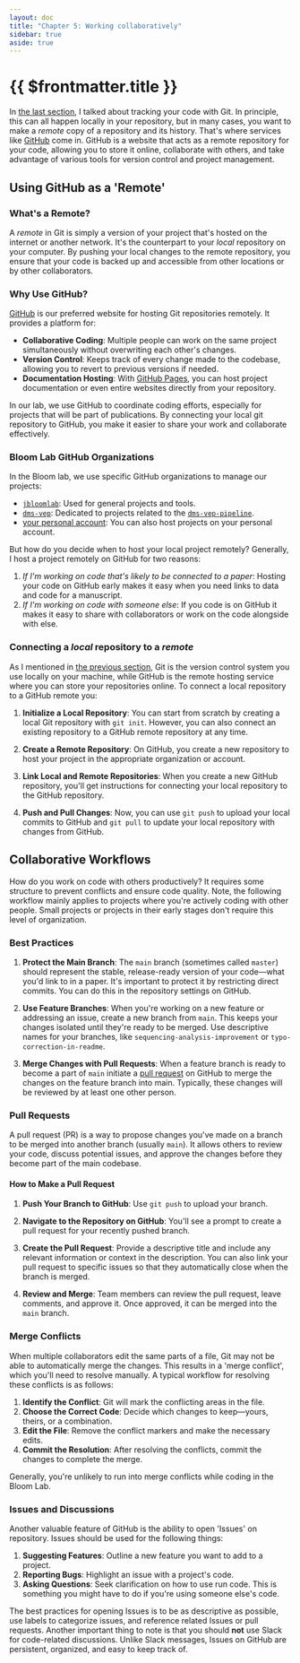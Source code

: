 ```yaml
---
layout: doc
title: "Chapter 5: Working collaboratively"
sidebar: true
aside: true
---
```


# {{ $frontmatter.title }}

In [the last section](), I talked about tracking your code with Git. In principle, this can all happen locally in your repository, but in many cases, you want to make a _remote_ copy of a repository and its history. That's where services like [GitHub](https://github.com/) come in. GitHub is a website that acts as a remote repository for your code, allowing you to store it online, collaborate with others, and take advantage of various tools for version control and project management.

## Using GitHub as a 'Remote'

### What's a Remote?

A _remote_ in Git is simply a version of your project that's hosted on the internet or another network. It's the counterpart to your _local_ repository on your computer. By pushing your local changes to the remote repository, you ensure that your code is backed up and accessible from other locations or by other collaborators.

### Why Use GitHub?

[GitHub](https://github.com/) is our preferred website for hosting Git repositories remotely. It provides a platform for:

- **Collaborative Coding**: Multiple people can work on the same project simultaneously without overwriting each other's changes.
- **Version Control**: Keeps track of every change made to the codebase, allowing you to revert to previous versions if needed.
- **Documentation Hosting**: With [GitHub Pages](https://pages.github.com/), you can host project documentation or even entire websites directly from your repository.

In our lab, we use GitHub to coordinate coding efforts, especially for projects that will be part of publications. By connecting your local git repository to GitHub, you make it easier to share your work and collaborate effectively.

### Bloom Lab GitHub Organizations

In the Bloom lab, we use specific GitHub organizations to manage our projects:

- [`jbloomlab`](https://github.com/jbloomlab): Used for general projects and tools.
- [`dms-vep`](https://github.com/dms-vep): Dedicated to projects related to the [`dms-vep-pipeline`](https://dms-vep.org/methodology.html).
- [your personal account](https://github.com/WillHannon-MCB): You can also host projects on your personal account.

But how do you decide when to host your local project remotely? Generally, I host a project remotely on GitHub for two reasons:

1. _If I'm working on code that's likely to be connected to a paper_: Hosting your code on GitHub early makes it easy when you need links to data and code for a manuscript.
2. _If I'm working on code with someone else_: If you code is on GitHub it makes it easy to share with collaborators or work on the code alongside with else.

### Connecting a _local_ repository to a _remote_

As I mentioned in [the previous section](), Git is the version control system you use locally on your machine, while GitHub is the remote hosting service where you can store your repositories online. To connect a local repository to a GitHub remote you:

1. **Initialize a Local Repository**: You can start from scratch by creating a local Git repository with `git init`. However, you can also connect an existing repository to a GitHub remote repository at any time.

2. **Create a Remote Repository**: On GitHub, you create a new repository to host your project in the appropriate organization or account.

3. **Link Local and Remote Repositories**: When you create a new GitHub repository, you'll get instructions for connecting your local repository to the GitHub repository.

4. **Push and Pull Changes**: Now, you can use `git push` to upload your local commits to GitHub and `git pull` to update your local repository with changes from GitHub.

## Collaborative Workflows

How do you work on code with others productively? It requires some structure to prevent conflicts and ensure code quality. Note, the following workflow mainly applies to projects where you're actively coding with other people. Small projects or projects in their early stages don't require this level of organization. 

### Best Practices

1. **Protect the Main Branch**: The `main` branch (sometimes called `master`) should represent the stable, release-ready version of your code––what you'd link to in a paper. It's important to protect it by restricting direct commits. You can do this in the repository settings on GitHub.

2. **Use Feature Branches**: When you're working on a new feature or addressing an issue, create a new branch from `main`. This keeps your changes isolated until they're ready to be merged. Use descriptive names for your branches, like `sequencing-analysis-improvement` or `typo-correction-in-readme`.

3. **Merge Changes with Pull Requests**: When a feature branch is ready to become a part of `main` initiate a [pull request](#pull-requests) on GitHub to merge the changes on the feature branch into main. Typically, these changes will be reviewed by at least one other person.

### Pull Requests

A pull request (PR) is a way to propose changes you've made on a branch to be merged into another branch (usually `main`). It allows others to review your code, discuss potential issues, and approve the changes before they become part of the main codebase.

#### How to Make a Pull Request

1. **Push Your Branch to GitHub**: Use `git push` to upload your branch.

2. **Navigate to the Repository on GitHub**: You'll see a prompt to create a pull request for your recently pushed branch.

3. **Create the Pull Request**: Provide a descriptive title and include any relevant information or context in the description. You can also link your pull request to specific issues so that they automatically close when the branch is merged.

4. **Review and Merge**: Team members can review the pull request, leave comments, and approve it. Once approved, it can be merged into the `main` branch.

### Merge Conflicts

When multiple collaborators edit the same parts of a file, Git may not be able to automatically merge the changes. This results in a 'merge conflict', which you'll need to resolve manually. A typical workflow for resolving these conflicts is as follows:

1. **Identify the Conflict**: Git will mark the conflicting areas in the file.
2. **Choose the Correct Code**: Decide which changes to keep—yours, theirs, or a combination.
3. **Edit the File**: Remove the conflict markers and make the necessary edits.
4. **Commit the Resolution**: After resolving the conflicts, commit the changes to complete the merge.

Generally, you're unlikely to run into merge conflicts while coding in the Bloom Lab.

### Issues and Discussions

Another valuable feature of GitHub is the ability to open 'Issues' on repository. Issues should be used for the following things:

1. **Suggesting Features**: Outline a new feature you want to add to a project.
2. **Reporting Bugs**: Highlight an issue with a project's code.
3. **Asking Questions**: Seek clarification on how to use run code. This is something you might have to do if you're using someone else's code.

The best practices for opening Issues is to be as descriptive as possible, use labels to categorize issues, and reference related Issues or pull requests. Another important thing to note is that you should **not** use Slack for code-related discussions. Unlike Slack messages, Issues on GitHub are persistent, organized, and easy to keep track of.
